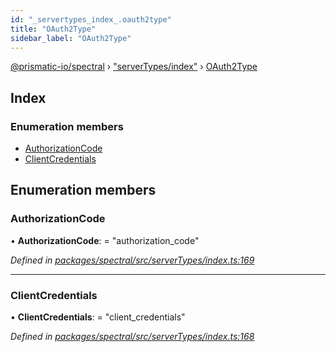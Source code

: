 ```yaml
---
id: "_servertypes_index_.oauth2type"
title: "OAuth2Type"
sidebar_label: "OAuth2Type"
---
```


[@prismatic-io/spectral](../index.md) › ["serverTypes/index"](../modules/_servertypes_index_.md) › [OAuth2Type](_servertypes_index_.oauth2type.md)

## Index

### Enumeration members

* [AuthorizationCode](_servertypes_index_.oauth2type.md#authorizationcode)
* [ClientCredentials](_servertypes_index_.oauth2type.md#clientcredentials)

## Enumeration members

###  AuthorizationCode

• **AuthorizationCode**: = "authorization_code"

*Defined in [packages/spectral/src/serverTypes/index.ts:169](https://github.com/prismatic-io/spectral/blob/v7.6.2/packages/spectral/src/serverTypes/index.ts#L169)*

___

###  ClientCredentials

• **ClientCredentials**: = "client_credentials"

*Defined in [packages/spectral/src/serverTypes/index.ts:168](https://github.com/prismatic-io/spectral/blob/v7.6.2/packages/spectral/src/serverTypes/index.ts#L168)*
